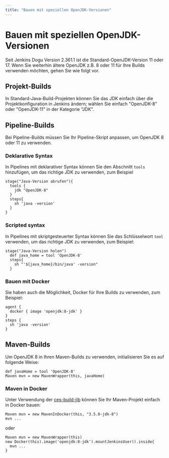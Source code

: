 ```yaml
---
title: "Bauen mit speziellen OpenJDK-Versionen"
---
```


# Bauen mit speziellen OpenJDK-Versionen

Seit Jenkins Dogu Version 2.361.1 ist die Standard-OpenJDK-Version 11 oder 17. Wenn Sie weiterhin ältere OpenJDK z.B. 8 oder 11 für Ihre Builds verwenden möchten, gehen Sie wie folgt vor.

## Projekt-Builds

In Standard-Java-Build-Projekten können Sie das JDK einfach über die Projektkonfiguration in Jenkins ändern; wählen Sie einfach "OpenJDK-8" oder "OpenJDK-11" in der Kategorie "JDK".

## Pipeline-Builds

Bei Pipeline-Builds müssen Sie Ihr Pipeline-Skript anpassen, um OpenJDK 8 oder 11 zu verwenden.

### Deklarative Syntax

In Pipelines mit deklarativer Syntax können Sie den Abschnitt `tools` hinzufügen, um das richtige JDK zu verwenden, zum
Beispiel

```
stage("Java-Version abrufen"){
  tools {
    jdk "OpenJDK-8"
  }
  steps{
    sh 'java -version'
  }
}
```

### Scripted syntax

In Pipelines mit skriptgesteuerter Syntax können Sie das Schlüsselwort `tool` verwenden, um das richtige JDK zu
verwenden, zum Beispiel:

```
stage("Java-Version holen")
  def java_home = tool 'OpenJDK-8'
  steps{
    sh "'${java_home}/bin/java' -version"
  }
```

### Bauen mit Docker

Sie haben auch die Möglichkeit, Docker für Ihre Builds zu verwenden, zum Beispiel:

```
agent {
  docker { image 'openjdk:8-jdk' }
}
steps {
  sh 'java -version'
}
```

## Maven-Builds

Um OpenJDK 8 in Ihren Maven-Builds zu verwenden, initialisieren Sie es auf folgende Weise:

```
def javaHome = tool 'OpenJDK-8'
Maven mvn = new MavenWrapper(this, javaHome)
```

### Maven in Docker

Unter Verwendung der [ces-build-lib](https://github.com/cloudogu/ces-build-lib) können Sie Ihr Maven-Projekt einfach in
Docker bauen:

```
Maven mvn = new MavenInDocker(this, "3.5.0-jdk-8")
mvn ...
```

oder

```
Maven mvn = new MavenWrapper(this)
new Docker(this).image('openjdk:8-jdk').mountJenkinsUser().inside{
  mvn ...
}
```